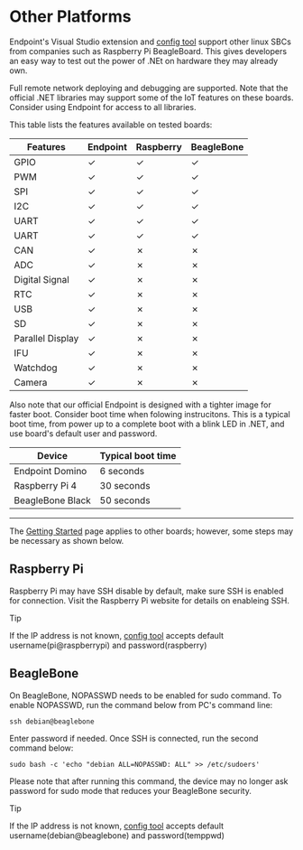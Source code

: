 # Other Platforms

Endpoint's Visual Studio extension and [config tool](~/endpoint/configuration.md) support other linux SBCs from companies such as Raspberry Pi BeagleBoard. This gives developers an easy way to test out the power of .NEt on hardware they may already own.

Full remote network deploying and debugging are supported. Note that the official .NET libraries may support some of the IoT features on these boards. Consider using Endpoint for access to all libraries.  

This table lists the features available on tested boards:
 
 
Features				| Endpoint	|  Raspberry	| BeagleBone
 --- 					| ---		| ---			| ---
GPIO					|	✓		| ✓				|✓
PWM						|	✓		| ✓				|✓
SPI						|	✓		| ✓				|✓
I2C						|	✓		| ✓				|✓
UART					|	✓		| ✓				|✓
UART					|	✓		| ✓				|✓
CAN						|	✓		| ✗				|✗
ADC						|	✓		| ✗				|✗
Digital Signal			|	✓		| ✗				|✗
RTC						|	✓		| ✗				|✗
USB						|	✓		| ✗				|✗
SD						|	✓		| ✗				|✗
Parallel Display		|	✓		| ✗				|✗
IFU						|	✓		| ✗				|✗
Watchdog				|	✓		| ✗				|✗
Camera					|	✓		| ✗				|✗

 
Also note that our official Endpoint is designed with a tighter image for faster boot. Consider boot time when folowing instrucitons. This is a typical boot time, from power up to a complete boot with a blink LED in .NET, and use board's default user and password.

 Device 			| Typical boot time 
 --- 				| ---
 Endpoint Domino 	| 6 seconds
 Raspberry Pi 4 	| 30 seconds
 BeagleBone Black 	| 50 seconds


---
The [Getting Started](~/endpoint/getting-started.md) page applies to other boards; however, some steps may be necessary as shown below.

## Raspberry Pi
 
Raspberry Pi may have SSH disable by default, make sure SSH is enabled for connection. Visit the Raspberry Pi website for details on enableing SSH. 
 
> [!Tip] 
> If the IP address is not known, [config tool](~/endpoint/configuration.md) accepts default username(pi@raspberrypi) and password(raspberry)
 
## BeagleBone

On BeagleBone, NOPASSWD needs to be enabled for sudo command. To enable NOPASSWD, run the command below from PC's command line:
 
```
ssh debian@beaglebone
```
 
Enter password if needed. Once SSH is connected, run the second command below:
 
```
sudo bash -c 'echo "debian ALL=NOPASSWD: ALL" >> /etc/sudoers'
```

Please note that after running this command, the device may no longer ask password for sudo mode that reduces your BeagleBone security. 

> [!Tip] 
> If the IP address is not known, [config tool](~/endpoint/configuration.md) accepts default username(debian@beaglebone) and password(temppwd)


